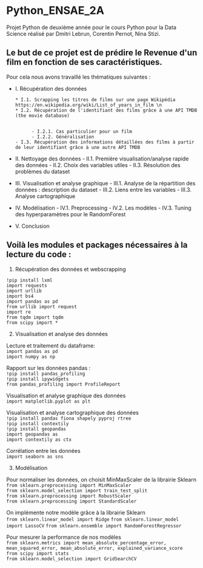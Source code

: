# Python_ENSAE_2A

Projet Python de deuxième année pour le cours Python pour la Data Science réalisé par Dmitri Lebrun, Corentin Pernot, Nina Stizi. 

## Le but de ce projet est de prédire le Revenue d'un film en fonction de ses caractéristiques. 
Pour cela nous avons travaillé les thématiques suivantes : 

- I. Récupération des données 

      * I.1. Scrapping les titres de films sur une page Wikipédia https://en.wikipedia.org/wiki/List_of_years_in_film \n
      * I.2. Récupération de l'identifiant des films grâce à une API TMDB (the movie database)


            - I.2.1. Cas particulier pour un film
            - I.2.2. Généralisation 
      - I.3. Récupération des informations détaillées des films à partir de leur identifiant grâce à une autre API TMDB 


- II. Nettoyage des données 
      - II.1. Première visualisation/analyse rapide des données
      - II.2. Choix des variables utiles
      - II.3. Résolution des problèmes du dataset


- III. Visualisation et analyse graphique
      - III.1. Analyse de la répartition des données : description du dataset
      - III.2. Liens entre les variables
      - III.3. Analyse cartographique 

- IV. Modélisation 
      - IV.1. Preprocessing 
      - IV.2. Les modèles 
      - IV.3. Tuning des hyperparamètres pour le RandomForest

- V. Conclusion 


## Voilà les modules et packages nécessaires à la lecture du code :

1. Récupération des données et webscrapping

`!pip install lxml` \
`import requests`\
`import urllib`\
`import bs4`\
`import pandas as pd`\
`from urllib import request`\
`import re`\
`from tqdm import tqdm`\
`from scipy import *`

2. Visualisation et analyse des données

Lecture et traitement du dataframe:\
`import pandas as pd`\
`import numpy as np`

Rapport sur les données pandas :\
`!pip install pandas_profiling`\
`!pip install ipywidgets`\
`from pandas_profiling import ProfileReport`

Visualisation et analyse graphique des données\
`import matplotlib.pyplot as plt`

Visualisation et analyse cartographique des données\
`!pip install pandas fiona shapely pyproj rtree`\
`!pip install contextily`\
`!pip install geopandas`\
`import geopandas as `\
`import contextily as ctx`

Corrélation entre les données\
`import seaborn as sns`

3. Modélisation

Pour normaliser les données, on choisit MinMaxScaler de la librairie Sklearn\
`from sklearn.preprocessing import MinMaxScaler`\
`from sklearn.model_selection import train_test_split`\
`from sklearn.preprocessing import RobustScaler`\
`from sklearn.preprocessing import StandardScaler`

On implémente notre modèle grâce à la librairie Sklearn\
`from sklearn.linear_model import Ridge`
`from sklearn.linear_model import LassoCV`
`from sklearn.ensemble import RandomForestRegressor`
      
Pour mesurer la performance de nos modèles\
`from sklearn.metrics import mean_absolute_percentage_error, mean_squared_error, mean_absolute_error, explained_variance_score`\
`from scipy import stats`\
`from sklearn.model_selection import GridSearchCV`
